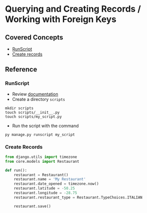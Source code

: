 # Querying and Creating Records / Working with Foreign Keys

## Covered Concepts

- [RunScript](#runscript)
- [Create records](#create-records)

## Reference

### RunScript

- Review [documentation](https://django-extensions.readthedocs.io/en/latest/runscript.html)
- Create a directory `scripts`

```shell
mkdir scripts
touch scripts/__init__.py
touch scripts/my_script.py
```

- Run the script with the command

```shell
py manage.py runscript my_script
```

### Create Records

```python
from django.utils import timezone
from core.models import Restaurant

def run():
    restaurant = Restaurant()
    restaurant.name = 'My Restaurant'
    restaurant.date_opened = timezone.now()
    restaurant.latitude = -50.25
    restaurant.longitude = -28.75
    restaurant.restaurant_type = Restaurant.TypeChoices.ITALIAN

    restaurant.save()
```
